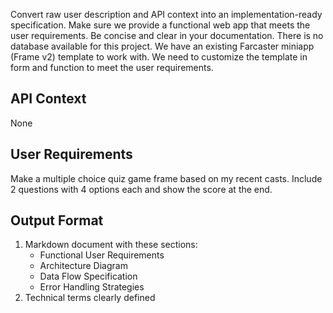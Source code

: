 Convert raw user description and API context into an implementation-ready specification.
Make sure we provide a functional web app that meets the user requirements.
Be concise and clear in your documentation.
There is no database available for this project.
We have an existing Farcaster miniapp (Frame v2) template to work with.
We need to customize the template in form and function to meet the user requirements.

## API Context
None

## User Requirements
Make a multiple choice quiz game frame based on my recent casts. Include 2 questions with 4 options each and show the score at the end.

## Output Format
1. Markdown document with these sections:
   - Functional User Requirements
   - Architecture Diagram
   - Data Flow Specification
   - Error Handling Strategies
2. Technical terms clearly defined
